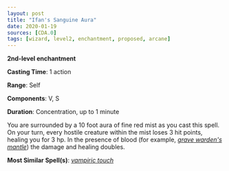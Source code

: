 ```yaml
---
layout: post
title: "Ifan's Sanguine Aura"
date: 2020-01-19
sources: [CDA.0]
tags: [wizard, level2, enchantment, proposed, arcane]
---
```


**2nd-level enchantment**

**Casting Time**: 1 action

**Range**: Self

**Components**: V, S

**Duration**: Concentration, up to 1 minute

You are surrounded by a 10 foot aura of fine red mist as you cast this spell. On your turn, every hostile creature within the mist loses 3 hit points, healing you for 3 hp. In the presence of blood (for example, [*grave warden's mantle*](https://argentdragonsclaw.github.io/Codex-d-Annwn/spells/grave-wardens-mantle)) the damage and healing doubles.


**Most Similar Spell(s)**: [*vampiric touch*](https://thebombzen.com/grimoire/spells/vampiric-touch)
